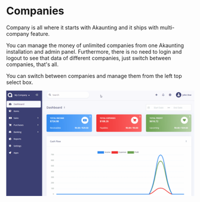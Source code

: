 Companies
=========

Company is all where it starts with Akaunting and it ships with multi-company feature.

You can manage the money of unlimited companies from one Akaunting installation and admin panel. Furthermore, there is no need to login and logout to see that data of different companies, just switch between companies, that's all.

You can switch between companies and manage them from the left top select box.

![companies](_images/companies-manage-companies.gif)
